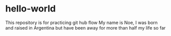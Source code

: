 # hello-world
This repository is for practicing git hub flow
My name is Noe, I was born and raised in Argentina but have been away for more than half my life so far
